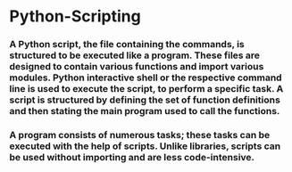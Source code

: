 <h1 align="center">
<p align="centre"> 
<a img src="https://encrypted-tbn0.gstatic.com/images?q=tbn:ANd9GcQcfuSHoSPHrF_l2W8CCvFVPYuLcdKXQsnH13_f01roufAbI8WnFLyeuXkOygY3sn7ze6g&usqp=CAU" height="100"  /> </a>


# Python-Scripting
### A Python script, the file containing the commands, is structured to be executed like a program. These files are designed to contain various functions and import various modules. Python interactive shell or the respective command line is used to execute the script, to perform a specific task. A script is structured by defining the set of function definitions and then stating the main program used to call the functions.

### A program consists of numerous tasks; these tasks can be executed with the help of scripts. Unlike libraries, scripts can be used without importing and are less code-intensive.
